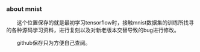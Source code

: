 ### about mnist

&emsp;&emsp;这个位置保存的就是最初学习tensorflow时，接触mnist数据集的训练所找寻的各种源码学习资料，进行复刻以及对新老版本交替导致的bug进行修改。

&emsp;&emsp;github保存只为方便自己查阅。
